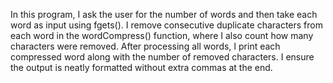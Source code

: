 In this program, I ask the user for the number of words and then take each word as input using fgets(). I remove consecutive duplicate characters from each word in the wordCompress() function, where I also count how many characters were removed. After processing all words, I print each compressed word along with the number of removed characters. I ensure the output is neatly formatted without extra commas at the end.